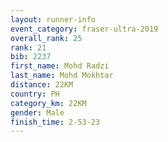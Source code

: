 ```yaml
---
layout: runner-info 
event_category: fraser-ultra-2019 
overall_rank: 25
rank: 21
bib: 2237
first_name: Mohd Radzi
last_name: Mohd Mokhtar
distance: 22KM
country: PH
category_km: 22KM
gender: Male
finish_time: 2-53-23
---
```

